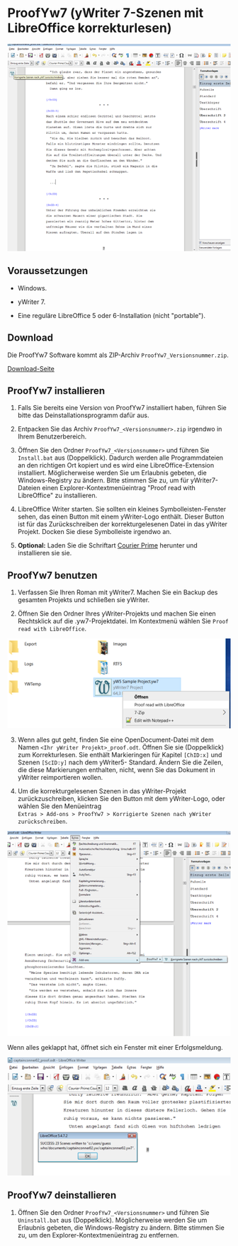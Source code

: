 # ProofYw7 (yWriter 7-Szenen mit LibreOffice korrekturlesen)

![Screenshot: Generated ODT in LibreOffice Writer](https://raw.githubusercontent.com/peter88213/ProofYw7/master/docs/Screenshots/screenshot1d.png)



## Voraussetzungen

* Windows.

* yWriter 7.

* Eine reguläre LibreOffice 5 oder 6-Installation (nicht "portable").



## Download

Die ProofYw7 Software kommt als ZIP-Archiv `ProofYw7_Versionsnummer.zip`. 

[Download-Seite](https://github.com/peter88213/ProofYw7/releases)



## ProofYw7 installieren

1. Falls Sie bereits eine Version von ProofYw7 installiert haben, führen Sie bitte das
   Deinstallationsprogramm dafür aus. 

2. Entpacken Sie das Archiv `ProofYw7_<Versionsnummer>.zip` irgendwo in Ihrem Benutzerbereich.  

3. Öffnen Sie den Ordner `ProofYw7_<Versionsnummer>` und führen Sie `Install.bat` aus 
   (Doppelklick). Dadurch werden alle Programmdateien an den richtigen Ort kopiert und es wird
   eine LibreOffice-Extension installiert. 
   Möglicherweise werden Sie um Erlaubnis gebeten, die Windows-Registry zu ändern. 
   Bitte stimmen Sie zu, um für yWriter7-Dateien einen Explorer-Kontextmenüeintrag 
   "Proof read with LibreOffice" zu installieren. 

4. LibreOffice Writer starten. Sie sollten ein kleines Symbolleisten-Fenster sehen, das einen
   Button mit einem yWriter-Logo enthält. Dieser Button ist für das Zurückschreiben der
   korrekturgelesenen Datei in das yWriter Projekt. Docken Sie diese Symbolleiste irgendwo an. 

4. __Optional:__  Laden Sie die Schriftart [Courier Prime](https://quoteunquoteapps.com/courierprime) herunter und installieren sie sie.



## ProofYw7 benutzen

1. Verfassen Sie Ihren Roman mit yWriter7. Machen Sie ein Backup des gesamten Projekts
   und schließen sie yWriter.

2. Öffnen Sie den Ordner Ihres yWriter-Projekts und machen Sie einen Rechtsklick auf die
   .yw7-Projektdatei. Im Kontextmenü wählen Sie `Proof read with LibreOffice`.
   
![Screenshot: Windows Explorer context menu](https://raw.githubusercontent.com/peter88213/ProofYw7/master/docs/Screenshots/ProofYw7_cm.png)

3. Wenn alles gut geht, finden Sie eine OpenDocument-Datei mit dem Namen 
   `<Ihr yWriter Projekt>_proof.odt`. Öffnen Sie sie (Doppelklick) zum Korrekturlesen. 
   Sie enthält Markieringen für Kapitel `[ChID:x]` und Szenen `[ScID:y]` nach dem yWriter5-
   Standard.  Ändern Sie die Zeilen, die diese Markierungen enthalten, nicht, wenn Sie das 
   Dokument in yWriter reimportieren wollen. 

3. Um die korrekturgelesenen Szenen in das yWriter-Projekt zurückzuschreiben, klicken Sie den 
   Button mit dem yWriter-Logo, oder wählen Sie den Menüeintrag  
   `Extras > Add-ons > ProofYw7 > Korrigierte Szenen nach yWriter zurückschreiben`.

![Screenshot: Generated ODT in LibreOffice Writer](https://raw.githubusercontent.com/peter88213/ProofYw7/master/docs/Screenshots/screenshot2d.png)

Wenn alles geklappt hat, öffnet sich ein Fenster mit einer Erfolgsmeldung.

![Screenshot: Generated ODT in LibreOffice Writer](https://raw.githubusercontent.com/peter88213/ProofYw7/master/docs/Screenshots/screenshot3d.png)



## ProofYw7 deinstallieren

1. Öffnen Sie den Ordner `ProofYw7_<Versionsnummer>` und führen Sie `Uninstall.bat` aus 
   (Doppelklick). Möglicherweise werden Sie  um Erlaubnis gebeten, die Windows-Registry zu ändern. 
   Bitte stimmen Sie zu, um den Explorer-Kontextmenüeintrag zu entfernen.

